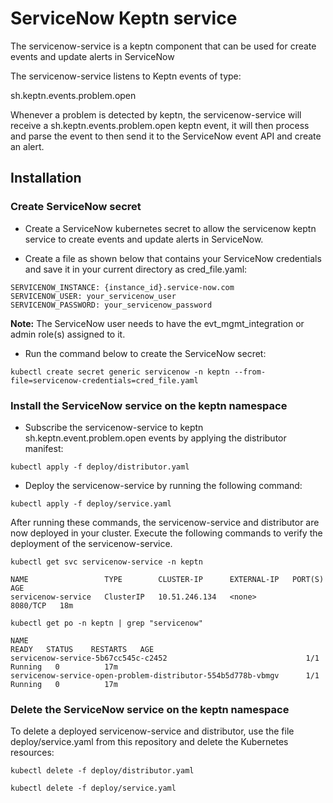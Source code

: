 # ServiceNow Keptn service

The servicenow-service is a keptn component that can be used for create events and update alerts in ServiceNow

The servicenow-service listens to Keptn events of type:

sh.keptn.events.problem.open

Whenever a problem is detected by keptn, the servicenow-service will receive a sh.keptn.events.problem.open keptn event, it will then process and parse the event to then send it to the ServiceNow event API and create an alert.

## Installation

### Create ServiceNow secret

- Create a ServiceNow kubernetes secret to allow the servicenow keptn service to create events and update alerts in ServiceNow.

- Create a file as shown below that contains your ServiceNow credentials and save it in your current directory as cred_file.yaml:

```
SERVICENOW_INSTANCE: {instance_id}.service-now.com
SERVICENOW_USER: your_servicenow_user
SERVICENOW_PASSWORD: your_servicenow_password
```

**Note:** The ServiceNow user needs to have the evt_mgmt_integration or admin role(s) assigned to it.

- Run the command below to create the ServiceNow secret:

```
kubectl create secret generic servicenow -n keptn --from-file=servicenow-credentials=cred_file.yaml
```

### Install the ServiceNow service on the keptn namespace

- Subscribe the servicenow-service to keptn sh.keptn.event.problem.open events by applying the distributor manifest:

```
kubectl apply -f deploy/distributor.yaml
```

- Deploy the servicenow-service by running the following command:

```
kubectl apply -f deploy/service.yaml
```

After running these commands, the servicenow-service and distributor are now deployed in your cluster. Execute the following commands to verify the deployment of the servicenow-service.

```
kubectl get svc servicenow-service -n keptn
```

```
NAME                 TYPE        CLUSTER-IP      EXTERNAL-IP   PORT(S)    AGE
servicenow-service   ClusterIP   10.51.246.134   <none>        8080/TCP   18m
```

```
kubectl get po -n keptn | grep "servicenow"
```

```
NAME                                                              READY   STATUS    RESTARTS   AGE
servicenow-service-5b67cc545c-c2452                               1/1     Running   0          17m
servicenow-service-open-problem-distributor-554b5d778b-vbmgv      1/1     Running   0          17m
```

### Delete the ServiceNow service on the keptn namespace

To delete a deployed servicenow-service and distributor, use the file deploy/service.yaml from this repository and delete the Kubernetes resources:

```
kubectl delete -f deploy/distributor.yaml
```

```
kubectl delete -f deploy/service.yaml
```
